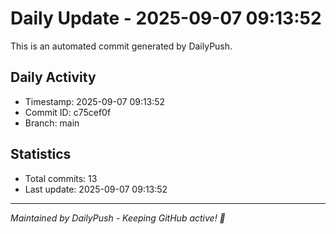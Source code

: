 # Daily Update - 2025-09-07 09:13:52

This is an automated commit generated by DailyPush.

## Daily Activity
- Timestamp: 2025-09-07 09:13:52
- Commit ID: c75cef0f
- Branch: main

## Statistics
- Total commits: 13
- Last update: 2025-09-07 09:13:52

---
*Maintained by DailyPush - Keeping GitHub active! 🚀*
